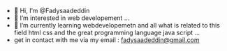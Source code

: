 - 👋 Hi, I’m @Fadysaadeddin
- 👀 I’m interested in web developement ...
- 🌱 I’m currently learning webdevelopemetn and all what is related to this field html css and the great programming language java script  ...
- get in contact with me via my email : fadysaadeddin@gmail.com 

<!---
Fadysaadeddin/Fadysaadeddin is a ✨ special ✨ repository because its `README.md` (this file) appears on your GitHub profile.
You can click the Preview link to take a look at your changes.
--->

